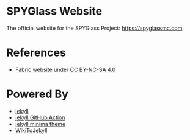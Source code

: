 # SPYGlass Website

The official website for the SPYGlass Project: https://spyglassmc.com.

# References

- [Fabric website](https://fabricmc.net/) under [CC BY-NC-SA 4.0](https://creativecommons.org/licenses/by-nc-sa/4.0/)

# Powered By
- [jekyll](https://jekyllrb.com/)
- [jekyll GitHub Action](https://github.com/helaili/jekyll-action)
- [jekyll minima theme](https://github.com/jekyll/minima)
- [WikiToJekyll](https://github.com/djacquel/WikiToJekyll)
